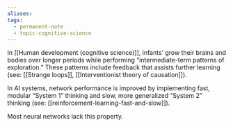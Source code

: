 ```yaml
---
aliases: 
tags:
  - permanent-note
  - topic-cognitive-science
---
```

In [[Human development (cognitive science)]], infants’ grow their brains and bodies over longer periods while performing “intermediate-term patterns of exploration.” These patterns include feedback that assists further learning (see: [[Strange loops]], [[Interventionist theory of causation]]).

In AI systems, network performance is improved by implementing fast, modular “System 1” thinking and slow, more generalized “System 2” thinking (see: [[reinforcement-learning-fast-and-slow]]).

Most neural networks lack this property.